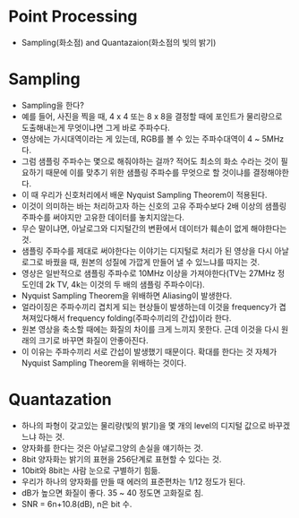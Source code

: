 # Point Processing
- Sampling(화소점) and Quantazaion(화소점의 빛의 밝기)

# Sampling
- Sampling을 한다? 
- 예를 들어, 사진을 찍을 때, 4 x 4 또는 8 x 8을 결정할 때에 포인트가 물리량으로 도출해내는게 무엇이냐면 그게 바로 주파수다.
- 영상에는 가시대역이라는 게 있는데, RGB를 볼 수 있는 주파수대역이 4 ~ 5MHz다.
- 그럼 샘플링 주파수는 몇으로 해줘야하는 걸까? 적어도 최소의 화소 수라는 것이 필요하기 때문에 이를 맞추기 위한 샘플링 주파수를 무엇으로 할 것이냐를 결정해야한다.
- 이 때 우리가 신호처리에서 배운 Nyquist Sampling Theorem이 적용된다.
- 이것이 의미하는 바는 처리하고자 하는 신호의 고유 주파수보다 2배 이상의 샘플링 주파수를 써야지만 고유한 데이터를 놓치지않는다.
- 무슨 말이냐면, 아날로그와 디지털간의 변환에서 데이터가 훼손이 없게 해야한다는 것.
- 샘플링 주파수를 제대로 써야한다는 이야기는 디지털로 처리가 된 영상을 다시 아날로그로 바꿨을 때, 원본의 성질에 가깝게 만들어 낼 수 있느냐를 따지는 것.
- 영상은 일반적으로 샘플링 주파수로 10MHz 이상을 가져야한다(TV는 27MHz 정도인데 2k TV, 4k는 이것의 두 배의 샘플링 주파수이다).
- Nyquist Sampling Theorem을 위배하면 Aliasing이 발생한다.
- 얼라이징은 주파수끼리 겹치게 되는 현상들이 발생하는데 이것을 frequency가 겹쳐져있다해서 frequency folding(주파수끼리의 간섭)이라 한다.
- 원본 영상을 축소할 때에는 화질의 차이를 크게 느끼지 못한다. 근데 이것을 다시 원래의 크기로 바꾸면 화질이 안좋아진다.
- 이 이유는 주파수끼리 서로 간섭이 발생했기 때문이다. 확대를 한다는 것 자체가 Nyquist Sampling Theorem을 위배하는 것이다.

# Quantazation
- 하나의 파형이 갖고있는 물리량(빛의 밝기)을 몇 개의 level의 디지털 값으로 바꾸겠느냐 하는 것.
- 양자화를 한다는 것은 아날로그양의 손실을 얘기하는 것.
- 8bit 양자화는 밝기의 표현을 256단계로 표현할 수 있다는 것.
- 10bit와 8bit는 사람 눈으로 구별하기 힘듦.
- 우리가 하나의 양자화를 만들 때 에러의 표준편차는 1/12 정도가 된다.
- dB가 높으면 화질이 좋다. 35 ~ 40 정도면 고화질로 침.
- SNR = 6n+10.8(dB), n은 bit 수.